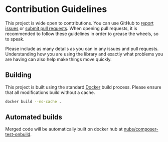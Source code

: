 # Contribution Guidelines
This project is wide open to contributions.  You can use GitHub to [report
issues][issues] or [submit pull requests][pull-requests].  When opening pull
requests, it is recommended to follow these guidelines in order to grease the
wheels, so to speak.

Please include as many details as you can in any issues and pull requests.
Understanding how you are using the library and exactly what problems you are
having can also help make things move quickly.

## Building
This project is built using the standard [Docker][docker] build process.
Please ensure that all modifications build without a cache.

```bash
docker build --no-cache .
```

## Automated builds
Merged code will be automatically built on docker hub at
[nubs/composer-test-onbuild][docker-hub-repository].

[issues]: https://github.com/nubs/docker-composer-test-onbuild/issues
[pull-requests]: https://github.com/nubs/docker-composer-test-onbuild/pulls
[docker]: https://docker.com/ "Docker - Build, Ship, and Run Any App, Anywhere"
[docker-hub-repository]: https://registry.hub.docker.com/u/nubs/composer-test-onbuild/

